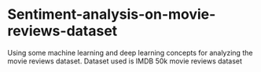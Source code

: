 # Sentiment-analysis-on-movie-reviews-dataset
Using some machine learning and deep learning concepts for analyzing the movie reviews dataset. 
Dataset used is IMDB 50k movie reviews dataset
